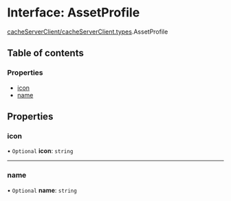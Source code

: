 # Interface: AssetProfile

[cacheServerClient/cacheServerClient.types](../modules/cacheServerClient_cacheServerClient_types.md).AssetProfile

## Table of contents

### Properties

- [icon](cacheServerClient_cacheServerClient_types.AssetProfile.md#icon)
- [name](cacheServerClient_cacheServerClient_types.AssetProfile.md#name)

## Properties

### icon

• `Optional` **icon**: `string`

___

### name

• `Optional` **name**: `string`
